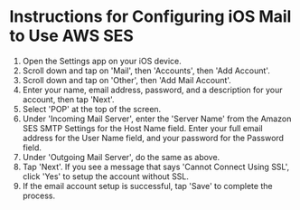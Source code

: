 # Instructions for Configuring iOS Mail to Use AWS SES

1. Open the Settings app on your iOS device.
2. Scroll down and tap on 'Mail', then 'Accounts', then 'Add Account'.
3. Scroll down and tap on 'Other', then 'Add Mail Account'.
4. Enter your name, email address, password, and a description for your account, then tap 'Next'.
5. Select 'POP' at the top of the screen.
6. Under 'Incoming Mail Server', enter the 'Server Name' from the Amazon SES SMTP Settings for the Host Name field. Enter your full email address for the User Name field, and your password for the Password field.
7. Under 'Outgoing Mail Server', do the same as above.
8. Tap 'Next'. If you see a message that says 'Cannot Connect Using SSL', click 'Yes' to setup the account without SSL.
9. If the email account setup is successful, tap 'Save' to complete the process.
